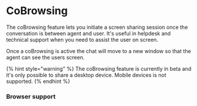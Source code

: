 # CoBrowsing

The coBrowsing feature lets you initiate a screen sharing session once the conversation is between agent and user. It's useful in helpdesk and technical support when you need to assist the user on screen.&#x20;

Once a coBrowsing is active the chat will move to a new window so that the agent can see the users screen.&#x20;

{% hint style="warning" %}
The coBrowsing feature is currently in beta and it's only possible to share a desktop device. Mobile devices is not supported.
{% endhint %}

### Browser support

